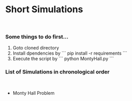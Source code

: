<h1>      Short Simulations</h1><br>

<h3>Some things to do first...</h3>
<ol>
  <li>Goto cloned directory</li>
  <li>Install dpendencies by 
    ```
    pip install -r requirements
    ```</li>
  <li>Execute the script by 
    ```
    python MontyHall.py
    ```</li>
</ol>
<h3>List of Simulations in chronological order</h3><br>
<ul>
  <li>Monty Hall Problem</li>
</ul>

